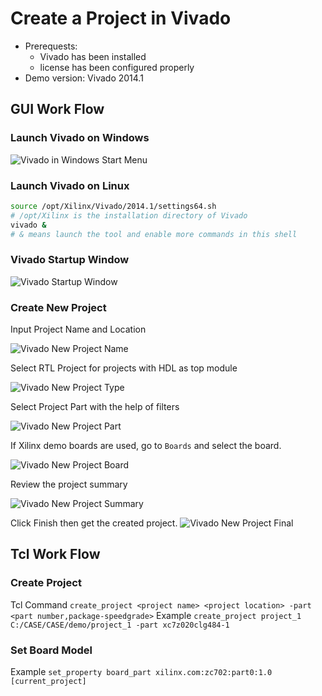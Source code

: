 # Create a Project in Vivado

- Prerequests: 
  - Vivado has been installed
  - license has been configured properly
- Demo version: Vivado 2014.1

## GUI Work Flow
### Launch Vivado on Windows

![Vivado in Windows Start Menu](../images/Vivado-CreateProject-LaunchVivadoWindows.png)

### Launch Vivado on Linux
```bash
source /opt/Xilinx/Vivado/2014.1/settings64.sh
# /opt/Xilinx is the installation directory of Vivado
vivado &
# & means launch the tool and enable more commands in this shell
```

### Vivado Startup Window
![Vivado Startup Window](../images/Vivado-CreateProject-StartupWindow.png)

### Create New Project
Input Project Name and Location

![Vivado New Project Name](../images/Vivado-CreateProject-NewProject-ProjectName.png)


Select RTL Project for projects with HDL as top module

![Vivado New Project Type](../images/Vivado-CreateProject-NewProject-ProjectType.png)

Select Project Part with the help of filters

![Vivado New Project Part](../images/Vivado-CreateProject-NewProject-DefaultPart-Part.png)

If Xilinx demo boards are used, go to `Boards` and select the board.

![Vivado New Project Board](../images/Vivado-CreateProject-NewProject-DefaultPart-Board.png)

Review the project summary

![Vivado New Project Summary](../images/Vivado-CreateProject-NewProject-Summary.png)

Click Finish then get the created project.
![Vivado New Project Final](../images/Vivado-CreateProject-NewProject-Project.png)

## Tcl Work Flow
### Create Project
Tcl Command
`create_project <project name> <project location> -part <part number,package-speedgrade>`
Example
`create_project project_1 C:/CASE/CASE/demo/project_1 -part xc7z020clg484-1`

### Set Board Model
Example
`set_property board_part xilinx.com:zc702:part0:1.0 [current_project]`